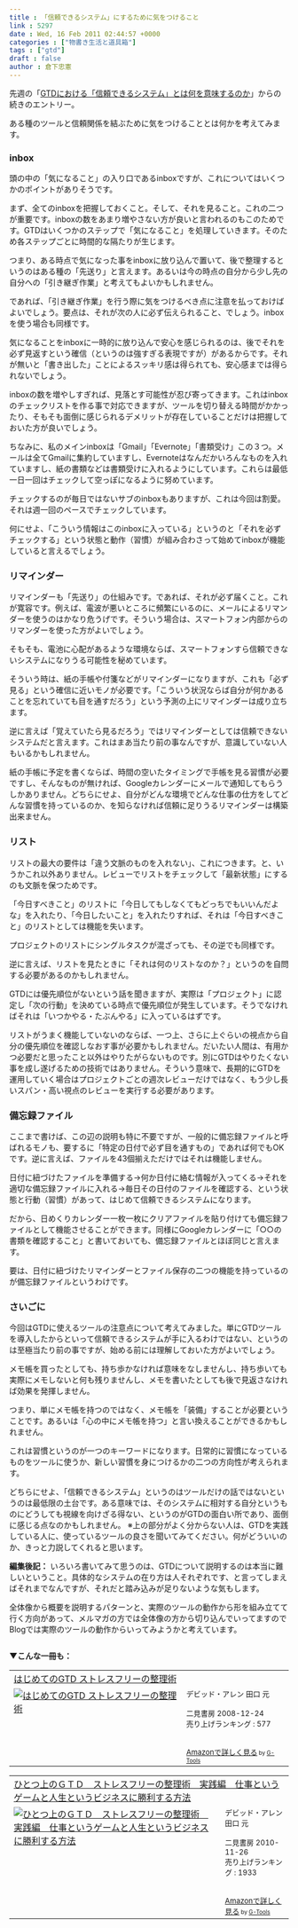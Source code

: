 ```yaml
---
title : 「信頼できるシステム」にするために気をつけること
link : 5297
date : Wed, 16 Feb 2011 02:44:57 +0000
categories : ["物書き生活と道具箱"]
tags : ["gtd"]
draft : false
author : 倉下忠憲
---
```


先週の「<a href="https://rashita.net/blog/?p=5280">GTDにおける「信頼できるシステム」とは何を意味するのか</a>」からの続きのエントリー。

ある種のツールと信頼関係を結ぶために気をつけることとは何かを考えてみます。

<h3>inbox</h3>
頭の中の「気になること」の入り口であるinboxですが、これについてはいくつかのポイントがありそうです。

まず、全てのinboxを把握しておくこと。そして、それを見ること。これの二つが重要です。inboxの数をあまり増やさない方が良いと言われるのもこのためです。GTDはいくつかのステップで「気になること」を処理していきます。そのため各ステップごとに時間的な隔たりが生じます。

つまり、ある時点で気になった事をinboxに放り込んで置いて、後で整理するというのはある種の「先送り」と言えます。あるいは今の時点の自分から少し先の自分への「引き継ぎ作業」と考えてもよいかもしれません。

であれば、「引き継ぎ作業」を行う際に気をつけるべき点に注意を払っておけばよいでしょう。要点は、それが次の人に必ず伝えられること、でしょう。inboxを使う場合も同様です。

気になることをinboxに一時的に放り込んで安心を感じられるのは、後でそれを必ず見返すという確信（というのは強すぎる表現ですが）があるからです。それが無いと「書き出した」ことによるスッキリ感は得られても、安心感までは得られないでしょう。

inboxの数を増やしすぎれば、見落とす可能性が忍び寄ってきます。これはinboxのチェックリストを作る事で対応できますが、ツールを切り替える時間がかかったり、そもそも面倒に感じられるデメリットが存在していることだけは把握しておいた方が良いでしょう。

ちなみに、私のメインinboxは「Gmail」「Evernote」「書類受け」この３つ。メールは全てGmailに集約していますし、Evernoteはなんだかいろんなものを入れていますし、紙の書類などは書類受けに入れるようにしています。これらは最低一日一回はチェックして空っぽになるように努めています。

チェックするのが毎日ではないサブのinboxもありますが、これは今回は割愛。それは週一回のペースでチェックしています。

何にせよ、「こういう情報はこのinboxに入っている」というのと「それを必ずチェックする」という状態と動作（習慣）が組み合わさって始めてinboxが機能していると言えるでしょう。

<h3>リマインダー</h3>
リマインダーも「先送り」の仕組みです。であれば、それが必ず届くこと。これが寛容です。例えば、電波が悪いところに頻繁にいるのに、メールによるリマンダーを使うのはかなり危うげです。そういう場合は、スマートフォン内部からのリマンダーを使った方がよいでしょう。

そもそも、電池に心配があるような環境ならば、スマートフォンすら信頼できないシステムになりうる可能性を秘めています。

そういう時は、紙の手帳や付箋などがリマインダーになりますが、これも「必ず見る」という確信に近いモノが必要です。「こういう状況ならば自分が何かあることを忘れていても目を通すだろう」という予測の上にリマインダーは成り立ちます。

逆に言えば「覚えていたら見るだろう」ではリマインダーとしては信頼できないシステムだと言えます。これはまあ当たり前の事なんですが、意識していない人もいるかもしれません。

紙の手帳に予定を書くならば、時間の空いたタイミングで手帳を見る習慣が必要ですし、そんなものが無ければ、Googleカレンダーにメールで通知してもらうしかありません。どちらにせよ、自分がどんな環境でどんな仕事の仕方をしてどんな習慣を持っているのか、を知らなければ信頼に足りうるリマインダーは構築出来ません。

<h3>リスト</h3>
リストの最大の要件は「違う文脈のものを入れない」、これにつきます。と、いうかこれ以外ありません。レビューでリストをチェックして「最新状態」にするのも文脈を保つためです。

「今日すべきこと」のリストに「今日してもしなくてもどっちでもいいんだよな」を入れたり、「今日したいこと」を入れたりすれば、それは「今日すべきこと」のリストとしては機能を失います。

プロジェクトのリストにシングルタスクが混ざっても、その逆でも同様です。

逆に言えば、リストを見たときに「それは何のリストなのか？」というのを自問する必要があるのかもしれません。

GTDには優先順位がないという話を聞きますが、実際は「プロジェクト」に認定し「次の行動」を決めている時点で優先順位が発生しています。そうでなければそれは「いつかやる・たぶんやる」に入っているはずです。

リストがうまく機能していないのならば、一つ上、さらに上ぐらいの視点から自分の優先順位を確認しなおす事が必要かもしれません。だいたい人間は、有用かつ必要だと思ったこと以外はやりたがらないものです。別にGTDはやりたくない事を成し遂げるための技術ではありません。そういう意味で、長期的にGTDを運用していく場合はプロジェクトごとの週次レビューだけではなく、もう少し長いスパン・高い視点のレビューを実行する必要があります。

<h3>備忘録ファイル</h3>
ここまで書けば、この辺の説明も特に不要ですが、一般的に備忘録ファイルと呼ばれるモノも、要するに「特定の日付で必ず目を通すもの」であれば何でもOKです。逆に言えば、ファイルを43個揃えただけではそれは機能しません。

日付に紐づけたファイルを準備する→何か日付に絡む情報が入ってくる→それを適切な備忘録ファイルに入れる→毎日その日付のファイルを確認する、という状態と行動（習慣）があって、はじめて信頼できるシステムになります。

だから、日めくりカレンダー一枚一枚にクリアファイルを貼り付けても備忘録ファイルとして機能させることができます。同様にGoogleカレンダーに「○○の書類を確認すること」と書いておいても、備忘録ファイルとほぼ同じと言えます。

要は、日付に紐づけたリマインダーとファイル保存の二つの機能を持っているのが備忘録ファイルというわけです。

<h3>さいごに</h3>
今回はGTDに使えるツールの注意点について考えてみました。単にGTDツールを導入したからといって信頼できるシステムが手に入るわけではない、というのは至極当たり前の事ですが、始める前には理解しておいた方がよいでしょう。

メモ帳を買ったとしても、持ち歩かなければ意味をなしませんし、持ち歩いても実際にメモしないと何も残りませんし、メモを書いたとしても後で見返さなければ効果を発揮しません。

つまり、単にメモ帳を持つのではなく、メモ帳を「装備」することが必要ということです。あるいは「心の中にメモ帳を持つ」と言い換えることができるかもしれません。

これは習慣というのが一つのキーワードになります。日常的に習慣になっているものをツールに使うか、新しい習慣を身につけるかの二つの方向性が考えられます。

どちらにせよ、「信頼できるシステム」というのはツールだけの話ではないというのは最低限の土台です。ある意味では、そのシステムに相対する自分というものにどうしても視線を向けざる得ない、というのがGTDの面白い所であり、面倒に感じる点なのかもしれません。
※上の部分がよく分からない人は、GTDを実践している人に、使っているツールの良さを聞いてみてください。何がどういいのか、きっと力説してくれると思います。

<div class="column">
<strong>編集後記：</strong>
いろいろ書いてみて思うのは、GTDについて説明するのは本当に難しいということ。具体的なシステムの在り方は人それぞれです、と言ってしまえばそれまでなんですが、それだと踏み込みが足りないような気もします。

全体像から概要を説明するパターンと、実際のツールの動作から形を組み立てて行く方向があって、メルマガの方では全体像の方から切り込んでいってますのでBlogでは実際のツールの動作からいってみようかと考えています。
</div>

<strong>▼こんな一冊も：</strong>
<table  border="0" cellpadding="5"><tr><td colspan="2"><a href="http://www.amazon.co.jp/%E3%81%AF%E3%81%98%E3%82%81%E3%81%A6%E3%81%AEGTD-%E3%82%B9%E3%83%88%E3%83%AC%E3%82%B9%E3%83%95%E3%83%AA%E3%83%BC%E3%81%AE%E6%95%B4%E7%90%86%E8%A1%93-%E3%83%87%E3%83%93%E3%83%83%E3%83%89%E3%83%BB%E3%82%A2%E3%83%AC%E3%83%B3/dp/4576082116%3FSubscriptionId%3D15SMZCTB9V8NGR2TW082%26tag%3Drashita1000-22%26linkCode%3Dxm2%26camp%3D2025%26creative%3D165953%26creativeASIN%3D4576082116" target="_top">はじめてのGTD ストレスフリーの整理術</a><img src="http://www.assoc-amazon.jp/e/ir?t=rashita1000-22&l=ur2&o=9" width="1" height="1" style="border: none;" alt="" /></td></tr><tr><td valign="top"><a href="http://www.amazon.co.jp/%E3%81%AF%E3%81%98%E3%82%81%E3%81%A6%E3%81%AEGTD-%E3%82%B9%E3%83%88%E3%83%AC%E3%82%B9%E3%83%95%E3%83%AA%E3%83%BC%E3%81%AE%E6%95%B4%E7%90%86%E8%A1%93-%E3%83%87%E3%83%93%E3%83%83%E3%83%89%E3%83%BB%E3%82%A2%E3%83%AC%E3%83%B3/dp/4576082116%3FSubscriptionId%3D15SMZCTB9V8NGR2TW082%26tag%3Drashita1000-22%26linkCode%3Dxm2%26camp%3D2025%26creative%3D165953%26creativeASIN%3D4576082116" target="_top"><img src="http://ecx.images-amazon.com/images/I/51umAMmeSlL._SL160_.jpg" border="0" alt="はじめてのGTD ストレスフリーの整理術" /></a></td><td valign="top"><font size="-1">デビッド・アレン 田口 元 <br /><br />二見書房  2008-12-24<br />売り上げランキング : 577<br /><br /><br /><a href="http://www.amazon.co.jp/%E3%81%AF%E3%81%98%E3%82%81%E3%81%A6%E3%81%AEGTD-%E3%82%B9%E3%83%88%E3%83%AC%E3%82%B9%E3%83%95%E3%83%AA%E3%83%BC%E3%81%AE%E6%95%B4%E7%90%86%E8%A1%93-%E3%83%87%E3%83%93%E3%83%83%E3%83%89%E3%83%BB%E3%82%A2%E3%83%AC%E3%83%B3/dp/4576082116%3FSubscriptionId%3D15SMZCTB9V8NGR2TW082%26tag%3Drashita1000-22%26linkCode%3Dxm2%26camp%3D2025%26creative%3D165953%26creativeASIN%3D4576082116" target="_top">Amazonで詳しく見る</a></font><font size="-2"> by <a href="http://www.goodpic.com/mt/aws/index.html" >G-Tools</a></font></td></tr></table>

<table  border="0" cellpadding="5"><tr><td colspan="2"><a href="http://www.amazon.co.jp/%E3%81%B2%E3%81%A8%E3%81%A4%E4%B8%8A%E3%81%AE%EF%BC%A7%EF%BC%B4%EF%BC%A4-%E3%82%B9%E3%83%88%E3%83%AC%E3%82%B9%E3%83%95%E3%83%AA%E3%83%BC%E3%81%AE%E6%95%B4%E7%90%86%E8%A1%93-%E5%AE%9F%E8%B7%B5%E7%B7%A8-%E4%BB%95%E4%BA%8B%E3%81%A8%E3%81%84%E3%81%86%E3%82%B2%E3%83%BC%E3%83%A0%E3%81%A8%E4%BA%BA%E7%94%9F%E3%81%A8%E3%81%84%E3%81%86%E3%83%93%E3%82%B8%E3%83%8D%E3%82%B9%E3%81%AB%E5%8B%9D%E5%88%A9%E3%81%99%E3%82%8B%E6%96%B9%E6%B3%95-%E3%83%87%E3%83%93%E3%83%83%E3%83%89%E3%83%BB%E3%82%A2%E3%83%AC%E3%83%B3/dp/4576101714%3FSubscriptionId%3D15SMZCTB9V8NGR2TW082%26tag%3Drashita1000-22%26linkCode%3Dxm2%26camp%3D2025%26creative%3D165953%26creativeASIN%3D4576101714" target="_top">ひとつ上のＧＴＤ　ストレスフリーの整理術　実践編　仕事というゲームと人生というビジネスに勝利する方法</a><img src="http://www.assoc-amazon.jp/e/ir?t=rashita1000-22&l=ur2&o=9" width="1" height="1" style="border: none;" alt="" /></td></tr><tr><td valign="top"><a href="http://www.amazon.co.jp/%E3%81%B2%E3%81%A8%E3%81%A4%E4%B8%8A%E3%81%AE%EF%BC%A7%EF%BC%B4%EF%BC%A4-%E3%82%B9%E3%83%88%E3%83%AC%E3%82%B9%E3%83%95%E3%83%AA%E3%83%BC%E3%81%AE%E6%95%B4%E7%90%86%E8%A1%93-%E5%AE%9F%E8%B7%B5%E7%B7%A8-%E4%BB%95%E4%BA%8B%E3%81%A8%E3%81%84%E3%81%86%E3%82%B2%E3%83%BC%E3%83%A0%E3%81%A8%E4%BA%BA%E7%94%9F%E3%81%A8%E3%81%84%E3%81%86%E3%83%93%E3%82%B8%E3%83%8D%E3%82%B9%E3%81%AB%E5%8B%9D%E5%88%A9%E3%81%99%E3%82%8B%E6%96%B9%E6%B3%95-%E3%83%87%E3%83%93%E3%83%83%E3%83%89%E3%83%BB%E3%82%A2%E3%83%AC%E3%83%B3/dp/4576101714%3FSubscriptionId%3D15SMZCTB9V8NGR2TW082%26tag%3Drashita1000-22%26linkCode%3Dxm2%26camp%3D2025%26creative%3D165953%26creativeASIN%3D4576101714" target="_top"><img src="http://ecx.images-amazon.com/images/I/51rqNl71s%2BL._SL160_.jpg" border="0" alt="ひとつ上のＧＴＤ　ストレスフリーの整理術　実践編　仕事というゲームと人生というビジネスに勝利する方法" /></a></td><td valign="top"><font size="-1">デビッド・アレン 田口 元 <br /><br />二見書房  2010-11-26<br />売り上げランキング : 1933<br /><br /><br /><a href="http://www.amazon.co.jp/%E3%81%B2%E3%81%A8%E3%81%A4%E4%B8%8A%E3%81%AE%EF%BC%A7%EF%BC%B4%EF%BC%A4-%E3%82%B9%E3%83%88%E3%83%AC%E3%82%B9%E3%83%95%E3%83%AA%E3%83%BC%E3%81%AE%E6%95%B4%E7%90%86%E8%A1%93-%E5%AE%9F%E8%B7%B5%E7%B7%A8-%E4%BB%95%E4%BA%8B%E3%81%A8%E3%81%84%E3%81%86%E3%82%B2%E3%83%BC%E3%83%A0%E3%81%A8%E4%BA%BA%E7%94%9F%E3%81%A8%E3%81%84%E3%81%86%E3%83%93%E3%82%B8%E3%83%8D%E3%82%B9%E3%81%AB%E5%8B%9D%E5%88%A9%E3%81%99%E3%82%8B%E6%96%B9%E6%B3%95-%E3%83%87%E3%83%93%E3%83%83%E3%83%89%E3%83%BB%E3%82%A2%E3%83%AC%E3%83%B3/dp/4576101714%3FSubscriptionId%3D15SMZCTB9V8NGR2TW082%26tag%3Drashita1000-22%26linkCode%3Dxm2%26camp%3D2025%26creative%3D165953%26creativeASIN%3D4576101714" target="_top">Amazonで詳しく見る</a></font><font size="-2"> by <a href="http://www.goodpic.com/mt/aws/index.html" >G-Tools</a></font></td></tr></table>

